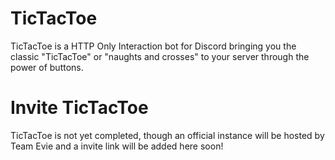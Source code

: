 # TicTacToe

TicTacToe is a HTTP Only Interaction bot for Discord bringing you the classic "TicTacToe" or "naughts and crosses" to your server through the power of buttons.

# Invite TicTacToe

TicTacToe is not yet completed, though an official instance will be hosted by Team Evie and a invite link will be added here soon!

